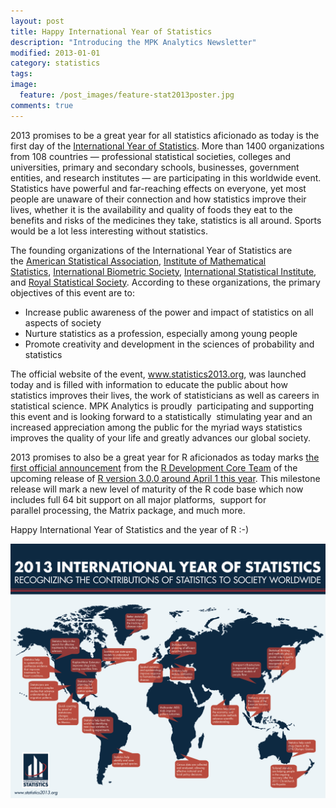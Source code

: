 ```yaml
---
layout: post
title: Happy International Year of Statistics 
description: "Introducing the MPK Analytics Newsletter"
modified: 2013-01-01
category: statistics
tags:
image:
  feature: /post_images/feature-stat2013poster.jpg
comments: true  
---
```

2013 promises to be a great year for all statistics aficionado as today is the first day of the <a href="http://www.statistics2013.org">International Year of Statistics</a>. More than 1400 organizations from 108 countries — professional statistical societies, colleges and universities, primary and secondary schools, businesses, government entities, and research institutes — are participating in this worldwide event. Statistics have powerful and far-reaching effects on everyone, yet most people are unaware of their connection and how statistics improve their lives, whether it is the availability and quality of foods they eat to the benefits and risks of the medicines they take, statistics is all around. Sports would be a lot less interesting without statistics.

The founding organizations of the International Year of Statistics are the <a href="http://www.amstat.org/">American Statistical Association</a>, <a href="http://imstat.org/en/index.html">Institute of Mathematical Statistics</a>, <a href="http://www.biometricsociety.org/">International Biometric Society</a>, <a href="http://www.isi-web.org/">International Statistical Institute</a>, and <a href="http://www.rss.org.uk/site/cms/contentChapterView.asp?chapter=1">Royal Statistical Society</a>. According to these organizations, the primary objectives of this event are to:
<ul>
	<li>Increase public awareness of the power and impact of statistics on all aspects of society</li>
	<li>Nurture statistics as a profession, especially among young people</li>
	<li>Promote creativity and development in the sciences of probability and statistics</li>
</ul>
The official website of the event, <a href="http://www.statistics2013.org">www.statistics2013.org</a>, was launched today and is filled with information to educate the public about how statistics improves their lives, the work of statisticians as well as careers in statistical science. MPK Analytics is proudly  participating and supporting this event and is looking forward to a statistically  stimulating year and an increased appreciation among the public for the myriad ways statistics improves the quality of your life and greatly advances our global society.

2013 promises to also be a great year for R aficionados as today marks <a href="https://stat.ethz.ch/pipermail/r-announce/2013/000559.html">the first official announcement</a> from the <a href="http://www.r-project.org/">R Development Core Team</a> of the upcoming release of <a href="https://stat.ethz.ch/pipermail/r-announce/2013/000559.html">R version 3.0.0 around April 1 this year</a>. This milestone release will mark a new level of maturity of the R code base which now includes full 64 bit support on all major platforms,  support for parallel processing, the Matrix package, and much more.

Happy International Year of Statistics and the year of R :-)

<a href="http://www.statistics2013.org/files/2012/12/STAT2013Poster.pdf"><img class="alignnone size-full wp-image-904" alt="STAT2013Poster" src="/img/post_images/stat2013poster.jpg"></a>
